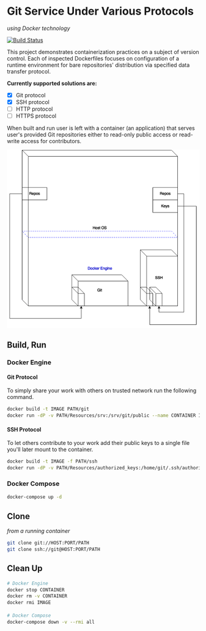 # Git Service Under Various Protocols
_using Docker technology_

[![Build Status](https://travis-ci.org/felicio/Git.svg?branch=master)](https://travis-ci.org/felicio/Git)

This project demonstrates containerization practices on a subject of version control. Each of inspected Dockerfiles focuses on configuration of a runtime environment for bare repositories' distribution via specified data transfer protocol.

__Currently supported solutions are:__
- [x] Git protocol
- [x] SSH protocol
- [ ] HTTP protocol
- [ ] HTTPS protocol

When built and run user is left with a container (an application) that serves user's provided Git repositories either to read-only public access or read-write access for contributors.

![Project's diagram](https://github.com/felicio/Git/blob/master/Resources/git.png)

## Build, Run
### Docker Engine
#### Git Protocol

To simply share your work with others on trusted network run the following command.
```bash
docker build -t IMAGE PATH/git
docker run -dP -v PATH/Resources/srv:/srv/git/public --name CONTAINER IMAGE
```

#### SSH Protocol

To let others contribute to your work add their public keys to a single file you'll later mount to the container.
```bash
docker build -t IMAGE -f PATH/ssh
docker run -dP -v PATH/Resources/authorized_keys:/home/git/.ssh/authorized_keys -v PATH/Resources/srv:/srv/git/private --name CONTAINER IMAGE
```

### Docker Compose

```bash
docker-compose up -d
```

## Clone
_from a running container_

```bash
git clone git://HOST:PORT/PATH
git clone ssh://git@HOST:PORT/PATH
```

## Clean Up
```bash
# Docker Engine
docker stop CONTAINER
docker rm -v CONTAINER
docker rmi IMAGE

# Docker Compose
docker-compose down -v --rmi all
```
